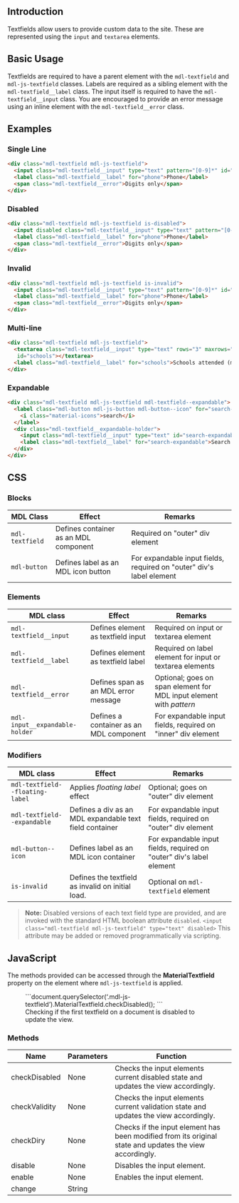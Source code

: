 ## Introduction

Textfields allow users to provide custom data to the site.
These are represented using the `input` and `textarea` elements.

## Basic Usage

Textfields are required to have a parent element with the `mdl-textfield` and `mdl-js-textfield` classes.
Labels are required as a sibling element with the `mdl-textfield__label` class.
The input itself is required to have the `mdl-textfield__input` class.
You are encouraged to provide an error message using an inline element with the `mdl-textfield__error` class.

## Examples

### Single Line

```html
<div class="mdl-textfield mdl-js-textfield">
  <input class="mdl-textfield__input" type="text" pattern="[0-9]*" id="phone">
  <label class="mdl-textfield__label" for="phone">Phone</label>
  <span class="mdl-textfield__error">Digits only</span>
</div>
```

### Disabled

```html
<div class="mdl-textfield mdl-js-textfield is-disabled">
  <input disabled class="mdl-textfield__input" type="text" pattern="[0-9]*" id="phone">
  <label class="mdl-textfield__label" for="phone">Phone</label>
  <span class="mdl-textfield__error">Digits only</span>
</div>
```

### Invalid

```html
<div class="mdl-textfield mdl-js-textfield is-invalid">
  <input class="mdl-textfield__input" type="text" pattern="[0-9]*" id="phone">
  <label class="mdl-textfield__label" for="phone">Phone</label>
  <span class="mdl-textfield__error">Digits only</span>
</div>
```

### Multi-line

```html
<div class="mdl-textfield mdl-js-textfield">
  <textarea class="mdl-textfield__input" type="text" rows="3" maxrows="6"
   id="schools"></textarea>
  <label class="mdl-textfield__label" for="schools">Schools attended (max. 6)</label>
</div>
```

### Expandable

```html
<div class="mdl-textfield mdl-js-textfield mdl-textfield--expandable">
  <label class="mdl-button mdl-js-button mdl-button--icon" for="search-expandable">
    <i class="material-icons">search</i>
  </label>
  <div class="mdl-textfield__expandable-holder">
    <input class="mdl-textfield__input" type="text" id="search-expandable">
    <label class="mdl-textfield__label" for="search-expandable">Search text</label>
  </div>
</div>
```

## CSS

### Blocks

| MDL Class | Effect | Remarks |
|-----------|--------|---------|
| `mdl-textfield` | Defines container as an MDL component | Required on "outer" div element |
| `mdl-button` | Defines label as an MDL icon button | For expandable input fields, required on "outer" div's label element |

### Elements

| MDL class | Effect | Remarks |
|-----------|--------|---------|
| `mdl-textfield__input` | Defines element as textfield input | Required on input or textarea element |
| `mdl-textfield__label` | Defines element as textfield label | Required on label element for input or textarea elements |
| `mdl-textfield__error` | Defines span as an MDL error message | Optional; goes on span element for MDL input element with *pattern*|
| `mdl-input__expandable-holder` | Defines a container as an MDL component | For expandable input fields, required on "inner" div element |

### Modifiers

| MDL class | Effect | Remarks |
|-----------|--------|---------|
| `mdl-textfield--floating-label` | Applies *floating label* effect | Optional; goes on "outer" div element |
| `mdl-textfield--expandable` | Defines a div as an MDL expandable text field container | For expandable input fields, required on "outer" div element |
| `mdl-button--icon` | Defines label as an MDL icon container | For expandable input fields, required on "outer" div's label element |
| `is-invalid` | Defines the textfield as invalid on initial load. | Optional on `mdl-textfield` element |

>**Note:** Disabled versions of each text field type are provided, and are invoked with the standard HTML boolean attribute `disabled`. `<input class="mdl-textfield mdl-js-textfield" type="text" disabled>`
>This attribute may be added or removed programmatically via scripting.

## JavaScript

The methods provided can be accessed through the **MaterialTextfield** property on the element where `mdl-js-textfield` is applied.

<figure>
```document.querySelector(‘.mdl-js-textfield’).MaterialTextfield.checkDisabled(); ```
  <figcaption>
    Checking if the first textfield on a document is disabled to update the view.
  </figcaption>
</figure>

### Methods

| Name | Parameters | Function |
|------|------------|---------|
| checkDisabled | None | Checks the input elements current disabled state and updates the view accordingly. |
| checkValidity | None | Checks the input elements current validation state and updates the view accordingly. |
| checkDiry | None | Checks if the input element has been modified from its original state and updates the view accordingly. |
| disable | None | Disables the input element. |
| enable | None | Enables the input element. |
| change | String |  |
